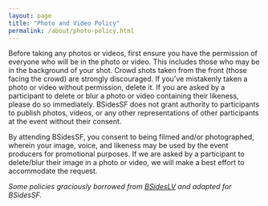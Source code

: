 ```yaml
---
layout: page
title: "Photo and Video Policy"
permalink: /about/photo-policy.html
--- 
```


Before taking any photos or videos, first ensure you have the permission of everyone who will be in the photo or video. This includes those who may be in the background of your shot. Crowd shots taken from the front (those facing the crowd) are strongly discouraged. If you've mistakenly taken a photo or video without permission, delete it. If you are asked by a participant to delete or blur a photo or video containing their likeness, please do so immediately. BSidesSF does not grant authority to participants to publish photos, videos, or any other representations of other participants at the event without their consent.

By attending BSidesSF, you consent to being filmed and/or photographed, wherein your image, voice, and likeness may be used by the event producers for promotional purposes. If we are asked by a participant to delete/blur their image in a photo or video, we will make a best effort to accommodate the request.

*Some policies graciously borrowed from [BSidesLV](https://www.bsideslv.org) and adapted for BSidesSF.*
